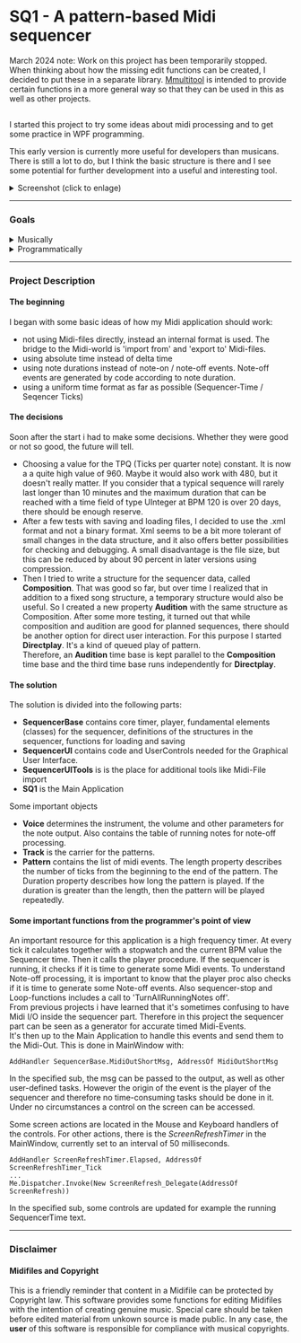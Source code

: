 # SQ1 - A pattern-based Midi sequencer

March 2024 note: Work on this project has been temporarily stopped.  
When thinking about how the missing edit functions can be created, I decided to put these in a separate library.
[Mmultitool](https://github.com/operatortwo/Mmultitool) is intended to provide certain functions in a more general way so that they can be used in this as well as other projects.  

##

I started this project to try some ideas about midi processing and to get some practice in WPF programming.

This early version is currently more useful for developers than musicans. 
There is still a lot to do, but I think the basic structure is there and I see some potential for further development into a useful and interesting tool.
 
<details><summary>Screenshot (click to enlage)</summary>
<p>

![SS_SQ1](https://user-images.githubusercontent.com/88147904/221266603-e67a3402-2ef0-4d8b-bd03-a2bea7ddf6ae.PNG)

</p>
</details>

---

 ### Goals

<Details>
<summary>Musically</summary>

 In a final version, the user should be able to create little clips and soundscapes and play pattern in a intuitive way.
 It should work with the 'GS Wavetable Software Synth' as Output device, but prefered is a Midi Hardware sound generator like a keyboard or a soundmodule. On a first level in GM mode, but on a second level also in exclusive mode. I own a 'Yamaha Motif Rack ES' and '-XS' device myself, so there will be maybe some support for this devices, but of course there should also be the ability to use other Midi devices. Maybe in the way that the user can create custom voice- and parameter lists to be read by this application.
 
SQ1 is supposed to be a nice tool, a helper, an addition to existing Sequencers and DAW's, free or commercial.

</details>

<Details>
<summary>Programmatically</summary>

I'm still learning WPF, want to get practice and want to find elegant solutions.
I like well-structured projects and clean, straight-forward code but the current version is far away from this.  
One reason is that I started with some ideas but without an exact plan or diagram. It takes some time to find out how the necessary core functions and structures should look like.


</details>

---

 ### Project Description
 #### The beginning
 I began with some basic ideas of how my Midi application should work:
 - not using Midi-files directly, instead an internal format is used. The bridge to the Midi-world is 'import from' and 'export to' Midi-files.
 - using absolute time instead of delta time
 - using note durations instead of note-on / note-off events. Note-off events are generated by code according to note duration.
 - using a uniform time format as far as possible (Sequencer-Time / Seqencer Ticks)
 
 #### The decisions
 Soon after the start i had to make some decisions. Whether they were good or not so good, the future will tell.
 - Choosing a value for the TPQ (Ticks per quarter note) constant. It is now a a quite high value of 960. Maybe it would also work with 480, but it doesn't really matter. If you consider that a typical sequence will rarely last longer than 10 minutes and the maximum duration that can be reached with a time field of type UInteger at BPM 120 is over 20 days, there should be enough reserve.
 - After a few tests with saving and loading files, I decided to use the .xml format and not a binary format. Xml seems to be a bit more tolerant of small changes in the data structure, and it also offers better possibilities for checking and debugging. A small disadvantage is the file size, but this can be reduced by about 90 percent in later versions using compression.
 - Then I tried to write a structure for the sequencer data, called **Composition**. That was good so far, but over time I realized that in addition to a fixed song structure, a temporary structure would also be useful.
 So I created a new property **Audition** with the same structure as Composition.
 After some more testing, it turned out that while composition and audition are good for planned sequences, there should be another option for direct user interaction.
 For this purpose I started **Directplay**. It's a kind of queued play of pattern.  
 Therefore, an **Audition** time base is kept parallel to the **Composition** time base and the third time base runs independently for **Directplay**.
 
 
 #### The solution 
 The solution is divided into the following parts:
 - **SequencerBase** contains core timer, player, fundamental elements (classes) for the sequencer, definitions of the structures in the sequencer, functions for loading and saving
 - **SequencerUI** contains code and UserControls needed for the Graphical User Interface.
 - **SequencerUITools** is is the place for additional tools like Midi-File import
 - **SQ1** is the Main Application

Some important objects
- **Voice** determines the instrument, the volume and other parameters for the note output. Also contains the table of running notes for note-off processing.
- **Track** is the carrier for the patterns.
- **Pattern** contains the list of midi events. The length property describes the number of ticks from the beginning to the end of the pattern. 
The Duration property describes how long the pattern is played. If the duration is greater than the length, then the pattern will be played repeatedly.


#### Some important functions from the programmer's point of view

An important resource for this application is a high frequency timer. At every tick it calculates together with a stopwatch and the current BPM value the Sequencer time. Then it calls the player procedure. If the sequencer is running, it checks if it is time to generate some Midi events. 
To understand Note-off processing, it is important to know that the player proc also checks if it is time to generate some Note-off events. Also sequencer-stop and Loop-functions includes a call to 'TurnAllRunningNotes off'.  
From previous projects i have learned that it's sometimes confusing to have Midi I/O inside the sequencer part.
Therefore in this project the sequencer part can be seen as a generator for accurate timed Midi-Events.  
It's then up to the Main Application to handle this events and send them to the Midi-Out.
This is done in MainWindow with:

    AddHandler SequencerBase.MidiOutShortMsg, AddressOf MidiOutShortMsg
In the specified sub, the msg can be passed to the output, as well as other user-defined tasks.
However the origin of the event is the player of the sequencer and therefore no time-consuming tasks should be done in it.
Under no circumstances a control on the screen can be accessed.

Some screen actions are located in the Mouse and Keyboard handlers of the controls.
For other actions, there is the *ScreenRefreshTimer* in the MainWindow, currently set to an interval of 50 milliseconds.  

    AddHandler ScreenRefreshTimer.Elapsed, AddressOf ScreenRefreshTimer_Tick
    ...
    Me.Dispatcher.Invoke(New ScreenRefresh_Delegate(AddressOf ScreenRefresh))
In the specified sub, some controls are updated for example the running SequencerTime text.



---
### Disclaimer
#### Midifiles and Copyright
This is a friendly reminder that content in a Midifile can be protected by Copyright law. This software provides some functions for editing Midifiles with the intention of creating genuine music. Special care should be taken before edited material from unkown source is made public. In any case, the **user** of this software is responsible for compliance with musical copyrights.
 
